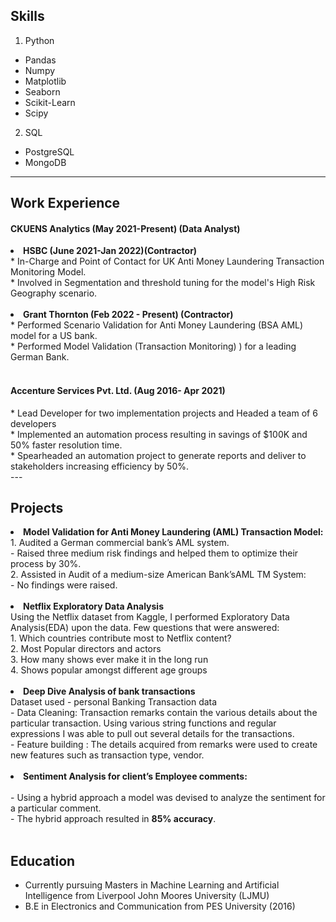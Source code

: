 ## Skills

1. Python
  - Pandas
  - Numpy
  - Matplotlib
  - Seaborn
  - Scikit-Learn
  - Scipy
2. SQL
  - PostgreSQL
  - MongoDB

---

## Work Experience
<h4>CKUENS Analytics (May 2021-Present) (Data Analyst) </h4>
<li><b>HSBC (June 2021-Jan 2022)(Contractor) </b></li>
* In-Charge and Point of Contact for UK Anti Money Laundering Transaction Monitoring Model.<br>
* Involved in Segmentation and threshold tuning for the model's High Risk Geography  scenario.<br>
<br>
<li><b>Grant Thornton (Feb 2022 - Present) (Contractor) </b></li>
* Performed Scenario Validation for Anti Money Laundering (BSA  AML) model for a US bank. <br>
* Performed Model Validation (Transaction Monitoring) ) for a leading German Bank.<br>
<br>
<h4>Accenture Services Pvt. Ltd. (Aug 2016- Apr 2021) </h4>
* Lead Developer for two implementation projects and Headed a team of 6 developers <br>
* Implemented an automation process resulting in savings of $100K and 50% faster resolution time. <br>
* Spearheaded an automation project to generate reports and deliver to stakeholders increasing efficiency by 50%. <br>
---

## Projects
<li><b> Model Validation for Anti Money Laundering (AML) Transaction Model: </b></li>
1. Audited a German commercial bank’s AML system. <br>
  - Raised three medium risk findings and helped them to optimize their process by 30%. <br>
2. Assisted in Audit  of a medium-size American Bank’sAML TM System: <br>
  - No findings were raised.<br>
<br>
<li> <b>Netflix Exploratory Data Analysis </b></li>
Using the Netflix dataset from Kaggle, I performed Exploratory Data Analysis(EDA) upon the data. Few questions that were answered: <br>
1. Which countries contribute most to Netflix content? <br> 
2. Most Popular directors and actors<br>
3. How many shows ever make it in the long run<br>
4. Shows popular amongst different age groups<br>
<br>

<li><b>Deep Dive Analysis of bank transactions</b></li>
Dataset used -  personal Banking Transaction data <br>
- Data Cleaning: Transaction remarks contain the various details about the particular transaction. Using various string functions and regular expressions I was able to pull out several details for the transactions.<br>
- Feature building : The details acquired from remarks were used to create new features such as transaction type, vendor. <br>
<br>

<li><b>Sentiment Analysis for client’s Employee comments:</b></li> <br> 
- Using a hybrid approach a model was devised to analyze the sentiment for a particular comment. <br>
- The hybrid approach resulted in  <b>85% accuracy</b>.<br>
<br>

## Education
- Currently pursuing Masters in Machine Learning and Artificial Intelligence from Liverpool John Moores University (LJMU) <br>
- B.E in Electronics and Communication from PES University (2016)
